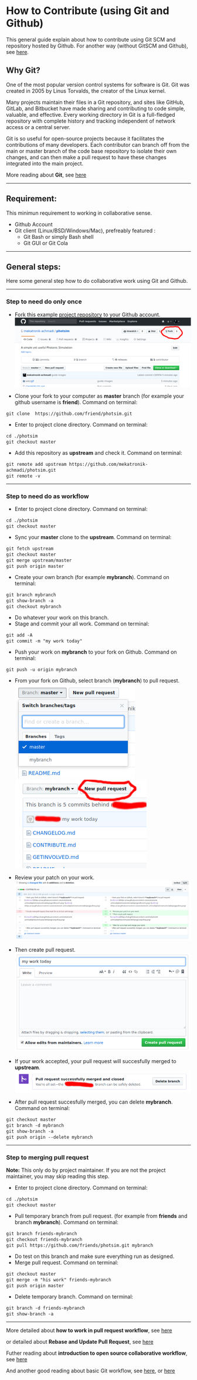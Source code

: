 # How to Contribute (using Git and Github)

This general guide explain about how to contribute using Git SCM and repository hosted by Github.
For another way (without GitSCM and Github), see [here](https://github.com/itsdame23/photsim/blob/master/GETINVOLVED.md).

## Why Git?

One of the most popular version control systems for software is Git. Git was created in 2005 by Linus Torvalds, the creator of the Linux kernel.

Many projects maintain their files in a Git repository, and sites like GitHub, GitLab, and Bitbucket have made sharing and contributing to code simple, valuable, and effective. Every working directory in Git is a full-fledged repository with complete history and tracking independent of network access or a central server.

Git is so useful for open-source projects because it facilitates the contributions of many developers. Each contributor can branch off from the main or master branch of the code base repository to isolate their own changes, and can then make a pull request to have these changes integrated into the main project.

More reading about **Git**, see [here](https://www.digitalocean.com/community/tutorials/contributing-to-open-source-getting-started-with-git)

----

## Requirement:

This minimun requirement to working in collaborative sense.

  * Github Account
  * Git client (Linux/BSD/Windows/Mac), prefreably featured :
    * Git Bash or simply Bash shell
    * Git GUI or Git Cola

----

## General steps:

Here some general step how to do collaborative work using Git and Github.

----

### Step to need do only once

  * Fork this example [project repository](https://github.com/mekatronik-achmadi/photsim) to your Github account.
![fork](https://raw.githubusercontent.com/mekatronik-achmadi/my_latexbook/master/Git/images/png/fork.png)

  * Clone your fork to your computer as **master** branch (for example your github username is **friend**). Command on terminal:
~~~
git clone  https://github.com/friend/photsim.git
~~~
  * Enter to project clone directory. Command on terminal:
~~~
cd ./photsim
git checkout master
~~~
  * Add this repository as **upstream** and check it. Command on terminal:
~~~
git remote add upstream https://github.com/mekatronik-achmadi/photsim.git
git remote -v
~~~

----

### Step to need do as workflow

  * Enter to project clone directory. Command on terminal:
~~~
cd ./photsim
git checkout master
~~~
  * Sync your **master** clone to the **upstream**. Command on terminal:
~~~
git fetch upstream
git checkout master
git merge upstream/master
git push origin master
~~~
  * Create your own branch (for example **mybranch**). Command on terminal:
~~~
git branch mybranch
git show-branch -a
git checkout mybranch
~~~
  * Do whatever your work on this branch.
  * Stage and commit your all work.  Command on terminal:
~~~
git add -A
git commit -m "my work today"
~~~
  * Push your work on **mybranch** to your fork on Github. Command on terminal:
~~~
git push -u origin mybranch
~~~
  * From your fork on Github, select branch (**mybranch**) to pull request.
![selbranch](https://raw.githubusercontent.com/mekatronik-achmadi/my_latexbook/master/Git/images/png/selbranch.png) ![pullreq](https://raw.githubusercontent.com/mekatronik-achmadi/my_latexbook/master/Git/images/png/pullreq.png)

  * Review your patch on your work.
![patchreview](https://raw.githubusercontent.com/mekatronik-achmadi/my_latexbook/master/Git/images/png/patchreview.png)

  * Then create pull request.
![conpullreq](https://raw.githubusercontent.com/mekatronik-achmadi/my_latexbook/master/Git/images/png/conpullreq.png)

  * If your work accepted, your pull request will succesfully merged to **upstream**.
![mergeok](https://raw.githubusercontent.com/mekatronik-achmadi/my_latexbook/master/Git/images/png/mergeok.png)

  * After pull request succesfully merged, you can delete **mybranch**. Command on terminal:
~~~
git checkout master
git branch -d mybranch
git show-branch -a
git push origin --delete mybranch
~~~

----

### Step to merging pull request
**Note:** This only do by project maintainer. If you are not the project maintainer, you may skip reading this step.

  * Enter to project clone directory. Command on terminal:
~~~
cd ./photsim
git checkout master
~~~
  * Pull temporary branch from pull request. (for example from **friends** and branch **mybranch**). Command on terminal:
~~~
git branch friends-mybranch
git checkout friends-mybranch
git pull https://github.com/friends/photsim.git mybranch
~~~
  * Do test on this branch and make sure everything run as designed.
  * Merge pull request. Command on terminal:
~~~
git checkout master
git merge -m "his work" friends-mybranch
git push origin master
~~~
  * Delete temporary branch. Command on terminal:
~~~
git branch -d friends-mybranch
git show-branch -a
~~~

----

More detailed about **how to work in pull request workflow**, see [here](https://www.digitalocean.com/community/tutorials/how-to-create-a-pull-request-on-github)

or detailed about **Rebase and Update Pull Request**, see [here](https://www.digitalocean.com/community/tutorials/how-to-rebase-and-update-a-pull-request)

Futher reading about **introduction to open source collaborative workflow**, see [here](https://www.digitalocean.com/community/tutorial_series/an-introduction-to-open-source)

And another good reading about basic Git workflow, see [here](https://nathanj.github.io/gitguide/), or [here](https://nathanj.github.io/gitguide/tour.html) 
